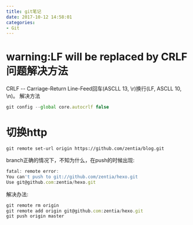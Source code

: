 ```yaml
---
title: git笔记
date: 2017-10-12 14:58:01
categories:
- Git
---
```


# warning:LF will be replaced by CRLF问题解决方法

CRLF -- Carriage-Return Line-Feed回车(ASCLL 13, \r)换行(LF, ASCLL 10, \n)。
解决方法
```javascript
git config --global core.autocrlf false
```

# 切换http

	git remote set-url origin https://github.com/zentia/blog.git

branch正确的情况下，不知为什么，在push的时候出现:
```javascript
fatal: remote error:
You can't push to git://github.com/zentia/hexo.git
Use git@github.com:zentia/hexo.git
```
解决办法:
```javascript
git remote rm origin
git remote add origin git@github.com:zentia/hexo.git
git push origin master
```
